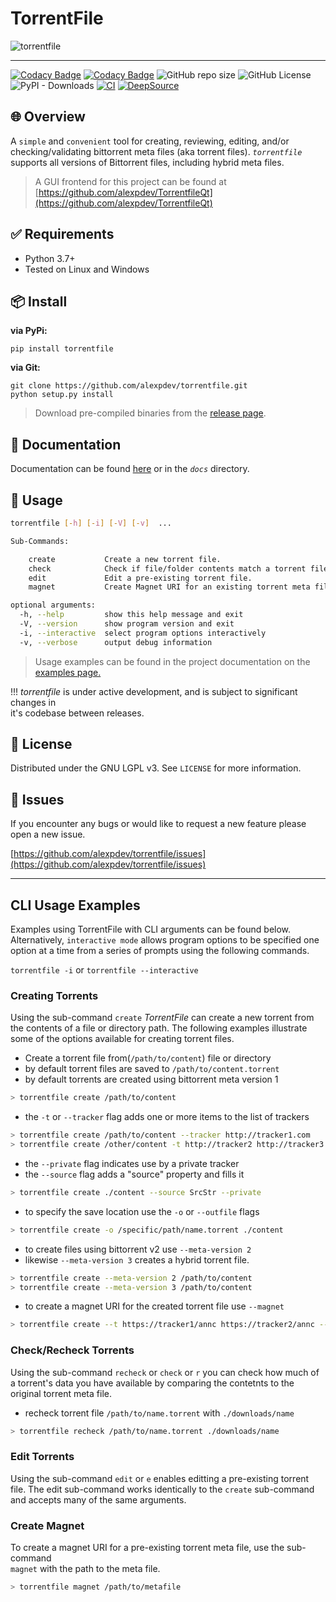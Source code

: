 # TorrentFile

![torrentfile](https://github.com/alexpdev/torrentfile/blob/master/assets/torrentfile.png?raw=true)

------

[![Codacy Badge](https://app.codacy.com/project/badge/Grade/b67ff65b3d574025b65b6587266bbab7)](https://www.codacy.com/gh/alexpdev/torrentfile/dashboard?utm_source=github.com&amp;utm_medium=referral&amp;utm_content=alexpdev/torrentfile&amp;utm_campaign=Badge_Grade)
[![Codacy Badge](https://app.codacy.com/project/badge/Coverage/b67ff65b3d574025b65b6587266bbab7)](https://www.codacy.com/gh/alexpdev/torrentfile/dashboard?utm_source=github.com&utm_medium=referral&utm_content=alexpdev/torrentfile&utm_campaign=Badge_Coverage)
![GitHub repo size](https://img.shields.io/github/repo-size/alexpdev/torrentfile)
![GitHub License](https://img.shields.io/github/license/alexpdev/torrentfile)
![PyPI - Downloads](https://img.shields.io/pypi/dw/torrentfile)
[![CI](https://github.com/alexpdev/TorrentFile/actions/workflows/pyworkflow.yml/badge.svg?branch=master&event=push)](https://github.com/alexpdev/torrentfile/actions/workflows/pyworkflow.yml)
[![DeepSource](https://deepsource.io/gh/alexpdev/TorrentFile.svg/?label=active+issues&token=16Sl_dF7nTU8YgPilcqhvHm8)](https://deepsource.io/gh/alexpdev/torrentfile/)

## :globe_with_meridians: Overview

A `simple` and `convenient` tool for creating, reviewing, editing, and/or  
checking/validating bittorrent meta files (aka torrent files). _`torrentfile`_  
supports all versions of Bittorrent files, including hybrid meta files.

> A GUI frontend for this project can be found at [https://github.com/alexpdev/TorrentfileQt](https://github.com/alexpdev/TorrentfileQt)

## :white_check_mark: Requirements

- Python 3.7+
- Tested on Linux and Windows

## :package: Install

__via PyPi:__

    pip install torrentfile

__via Git:__

    git clone https://github.com/alexpdev/torrentfile.git
    python setup.py install

> Download pre-compiled binaries from the [release page](https://github.com/alexpdev/torrentfile/releases).

## :scroll: Documentation

Documentation can be found  [here](https://alexpdev.github.io/torrentfile)
or in the _`docs`_ directory.

## :rocket: Usage

```bash
torrentfile [-h] [-i] [-V] [-v]  ...

Sub-Commands:

    create           Create a new torrent file.
    check            Check if file/folder contents match a torrent file.
    edit             Edit a pre-existing torrent file.
    magnet           Create Magnet URI for an existing torrent meta file.

optional arguments:
  -h, --help         show this help message and exit
  -V, --version      show program version and exit
  -i, --interactive  select program options interactively
  -v, --verbose      output debug information
```

> Usage examples can be found in the project documentation on the [examples page.](https://alexpdev.github.io/torrentfile/examples)

!!!
    _torrentfile_ is under active development, and is subject to significant changes in  
    it's codebase between releases.

## :memo: License

Distributed under the GNU LGPL v3. See `LICENSE` for more information.

## :bug: Issues

If you encounter any bugs or would like to request a new feature please open a new issue.

[https://github.com/alexpdev/torrentfile/issues](https://github.com/alexpdev/torrentfile/issues)

------

## CLI Usage Examples

Examples using TorrentFile with CLI arguments can be found below.
Alternatively, `interactive mode` allows program options to be specified
one option at a time  from a series of prompts using the following commands.

`torrentfile -i` or `torrentfile --interactive`

### Creating Torrents

Using the sub-command `create` _TorrentFile_ can create a new torrent
from the contents of a file or directory path. The following examples
illustrate some of the options available for creating torrent files.

- Create a torrent file from(`/path/to/content`) file or directory
- by default torrent files are saved to `/path/to/content.torrent`
- by default torrents are created using bittorrent meta version 1

```bash
> torrentfile create /path/to/content
```

- the `-t` or `--tracker` flag adds one or more items to the list of trackers

```bash
> torrentfile create /path/to/content --tracker http://tracker1.com
> torrentfile create /other/content -t http://tracker2 http://tracker3
```

- the `--private` flag indicates use by a private tracker
- the `--source` flag adds a "source" property and fills it

```bash
> torrentfile create ./content --source SrcStr --private
```

- to specify the save location use the `-o` or `--outfile` flags

```bash
> torrentfile create -o /specific/path/name.torrent ./content
```

- to create files using bittorrent v2 use `--meta-version 2`
- likewise `--meta-version 3` creates a hybrid torrent file.

```bash
> torrentfile create --meta-version 2 /path/to/content
> torrentfile create --meta-version 3 /path/to/content
```

- to create a magnet URI for the created torrent file use `--magnet`

```bash
> torrentfile create --t https://tracker1/annc https://tracker2/annc --magnet /path/to/content
```

### Check/Recheck Torrents

Using the sub-command `recheck` or `check` or `r` you can check how much of
a torrent's data you have available by comparing the contetnts to the original
torrent meta file.

- recheck torrent file `/path/to/name.torrent` with `./downloads/name`

```bash
> torrentfile recheck /path/to/name.torrent ./downloads/name
```

### Edit Torrents

Using the sub-command `edit` or `e` enables editting a pre-existing torrent file.
The edit sub-command works identically to the `create` sub-command and accepts many
of the same arguments.

### Create Magnet

To create a magnet URI for a pre-existing torrent meta file, use the sub-command  
`magnet` with the path to the meta file.

```bash
> torrentfile magnet /path/to/metafile
```
